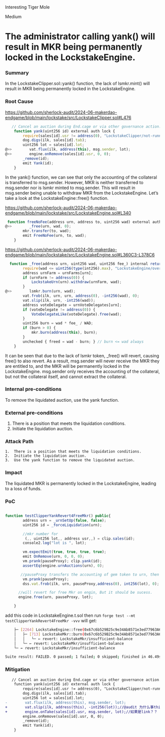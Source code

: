 Interesting Tiger Mole

Medium

# The administrator calling yank() will result in MKR being permanently locked in the LockstakeEngine.

### Summary

In the LockstakeClipper.sol::yank() function, the lack of lsmkr.mint() will result in MKR being permanently locked in the LockstakeEngine.

### Root Cause

https://github.com/sherlock-audit/2024-06-makerdao-endgame/blob/main/lockstake/src/LockstakeClipper.sol#L476
```javascript
   // Cancel an auction during End.cage or via other governance action.
    function yank(uint256 id) external auth lock {
        require(sales[id].usr != address(0), "LockstakeClipper/not-running-auction");
        dog.digs(ilk, sales[id].tab);
        uint256 lot = sales[id].lot;
@>>        vat.flux(ilk, address(this), msg.sender, lot);
@>>        engine.onRemove(sales[id].usr, 0, 0);
        _remove(id);
        emit Yank(id);
    }
```
In the yank() function, we can see that only the accounting of the collateral is transferred to msg.sender. However, MKR is neither transferred to msg.sender nor is lsmkr minted to msg.sender. This will result in msg.sender being unable to withdraw MKR from the LockstakeEngine.
Let’s take a look at the LockstakeEngine::free() function.

https://github.com/sherlock-audit/2024-06-makerdao-endgame/blob/main/lockstake/src/LockstakeEngine.sol#L340
```javascript
 function freeNoFee(address urn, address to, uint256 wad) external auth urnAuth(urn) {
@>>        _free(urn, wad, 0);
        mkr.transfer(to, wad);
        emit FreeNoFee(urn, to, wad);
    }
```
https://github.com/sherlock-audit/2024-06-makerdao-endgame/blob/main/lockstake/src/LockstakeEngine.sol#L360C3-L378C6
```javascript
  function _free(address urn, uint256 wad, uint256 fee_) internal returns (uint256 freed) {
        require(wad <= uint256(type(int256).max), "LockstakeEngine/overflow");
        address urnFarm = urnFarms[urn];
        if (urnFarm != address(0)) {
            LockstakeUrn(urn).withdraw(urnFarm, wad);
        }
@>>        lsmkr.burn(urn, wad);
        vat.frob(ilk, urn, urn, address(0), -int256(wad), 0);
        vat.slip(ilk, urn, -int256(wad));
        address voteDelegate = urnVoteDelegates[urn];
        if (voteDelegate != address(0)) {
            VoteDelegateLike(voteDelegate).free(wad);
        }
        uint256 burn = wad * fee_ / WAD;
        if (burn > 0) {
            mkr.burn(address(this), burn);
        }
        unchecked { freed = wad - burn; } // burn <= wad always
    }
```
It can be seen that due to the lack of lsmkr token, _free() will revert, causing free() to also revert. As a result, msg.sender will never receive the MKR they are entitled to, and the MKR will be permanently locked in the LockstakeEngine. msg.sender only receives the accounting of the collateral, but not the collateral itself, and cannot extract the collateral.

### Internal pre-conditions

To remove the liquidated auction, use the yank function.

### External pre-conditions

1.	There is a position that meets the liquidation conditions.
2.	Initiate the liquidation auction.

### Attack Path

	1.	There is a position that meets the liquidation conditions.
	2.	Initiate the liquidation auction.
	3.	Use the yank function to remove the liquidated auction.

### Impact

The liquidated MKR is permanently locked in the LockstakeEngine, leading to a loss of funds.

### PoC

```javascript

function testClipperYankRevert4FreeMkr() public{
        address urn = _urnSetUp(false, false);
        uint256 id = _forceLiquidation(urn);

        //mkr number for 
         (,, uint256 lot,, address usr,,) = clip.sales(id);
        console2.log("lot is ", lot);

        vm.expectEmit(true, true, true, true);
        emit OnRemove(urn, 0, 0, 0);
        vm.prank(pauseProxy); clip.yank(id);
        assertEq(engine.urnAuctions(urn), 0);

       //pauseProxy transfers the accounting of gem token to urn, then we can test free
        vm.prank(pauseProxy);
        dss.vat.frob(ilk, urn, pauseProxy,address(0), int256(lot), 0);

      //will revert for free Mkr on engin, But it should be sucess.
      engine.free(urn, pauseProxy, lot);

    }
```
add this code in LockstakeEngine.t.sol
then run  `forge test --mt testClipperYankRevert4FreeMkr -vvv`
will get:
```bash
    ├─ [2264] LockstakeEngine::free(0x67c6b529B25c9e34Ab8571e3ed77963A66A2514F, 0xBE8E3e3618f7474F8cB1d074A26afFef007E98FB, 100000000000000000000000 [1e23])
    │   ├─ [713] LockstakeMkr::burn(0x67c6b529B25c9e34Ab8571e3ed77963A66A2514F, 100000000000000000000000 [1e23])
    │   │   └─ ← revert: LockstakeMkr/insufficient-balance
    │   └─ ← revert: LockstakeMkr/insufficient-balance
    └─ ← revert: LockstakeMkr/insufficient-balance

Suite result: FAILED. 0 passed; 1 failed; 0 skipped; finished in 46.49s (10.03s CPU time)

```

### Mitigation

```diff
   // Cancel an auction during End.cage or via other governance action.
    function yank(uint256 id) external auth lock {
        require(sales[id].usr != address(0), "LockstakeClipper/not-running-auction");
        dog.digs(ilk, sales[id].tab);
        uint256 lot = sales[id].lot;
-        vat.flux(ilk, address(this), msg.sender, lot);
+        vat.slip(ilk, address(this), -int256(lot));//@audit 为什么事this 少了slice???
+        engine.onTake(sales[id].usr, msg.sender, lot);//如果是link？？
        engine.onRemove(sales[id].usr, 0, 0);
        _remove(id);
        emit Yank(id);
    }
```